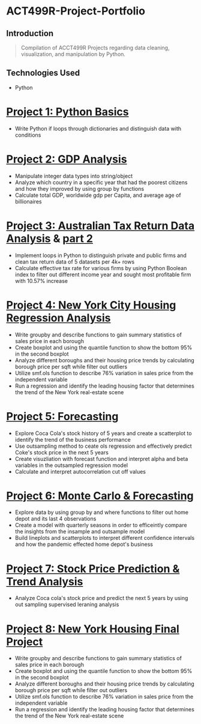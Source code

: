 # ACT499R-Project-Portfolio
## Introduction
> Compilation of ACCT499R Projects regarding data cleaning, visualization, and manipulation by Python.


## Technologies Used
>  
* Python


# [Project 1: Python Basics](https://github.com/dakyungsilvialee/ACT499R-Project-Portfolio/blob/master/Python%20Basics.py)
* Write Python if loops through dictionaries and distinguish data with conditions 


# [Project 2: GDP Analysis](https://github.com/dakyungsilvialee/ACT499R-Project-Portfolio/blob/master/GDP%20Analysis.py)
* Manipulate integer data types into string/object 
* Analyze which country in a specific year that had the poorest citizens and how they improved by using group by functions
* Calculate total GDP, worldwide gdp per Capita, and average age of billionaires 


# [Project 3: Australian Tax Return Data Analysis](https://github.com/dakyungsilvialee/ACT499R-Project-Portfolio/blob/master/analyzing_australian_tax_return_data_part_i__2022.py) & [part 2](https://github.com/dakyungsilvialee/ACT499R-Project-Portfolio/blob/master/analyzing_australian_tax_return_data_part_ii__2022.py)
* Implement loops in Python to distinguish private and public firms and clean tax return data of 5 datasets per 4k+ rows
* Calculate effective tax rate for various firms by using Python Boolean index to filter out different income year and sought
most profitable firm with 10.57% increase


# [Project 4: New York City Housing Regression Analysis](https://github.com/dakyungsilvialee/ACT499R-Project-Portfolio/blob/master/New%20York%20City%20Housing%20Regression%20Analysis.py)
* Write groupby and describe functions to gain summary statistics of sales price in each borough
* Create boxplot and using the quantile function to show the bottom 95% in the second boxplot
* Analyze different boroughs and their housing price trends by calculating borough price per sqft while filter out outliers
* Utilize smf.ols function to describe 76% variation in sales price from the independent variable
* Run a regression and identify the leading housing factor that determines the trend of the New York real-estate scene


# [Project 5: Forecasting](https://github.com/dakyungsilvialee/ACT499R-Project-Portfolio/blob/master/Forecasting%20Stock.py)
* Explore Coca Cola's stock history of 5 years and create a scatterplot to identify the trend of the business performance
* Use outsampling method to ceate ols regression and effectively predict Coke's stock price in the next 5 years
* Create visuzliation with forecast function and interpret alpha and beta variables in the outsampled regression model
* Calculate and interpret autocorrelation cut off values


# [Project 6: Monte Carlo & Forecasting](https://github.com/dakyungsilvialee/ACT499R-Project-Portfolio/blob/master/Monte%20Carlo%20%26%20Forecasting.py)
* Explore data by using group by and where functions to filter out home depot and its last 4 observations
* Create a model with quarterly seasons in order to efficeintly compare the insights from the insample and outsample model
* Build lineplots and scatterplots to interpret different confidence intervals and how the pandemic effected home depot's business 


# [Project 7: Stock Price Prediction & Trend Analysis](https://github.com/dakyungsilvialee/ACT499R-Project-Portfolio/blob/master/stock%20price%20prediction%20%26%20trend%20analysis.py)
* Analyze Coca cola's stock price and predict the next 5 years by using out sampling supervised leraning analysis 


# [Project 8: New York Housing Final Project](https://github.com/dakyungsilvialee/ACT499R-Project-Portfolio/blob/master/Analyzing%20impact%20of%20the%20Pandemic%20in%20NYC%20Residences%20Prices.py)
* Write groupby and describe functions to gain summary statistics of sales price in each borough
* Create boxplot and using the quantile function to show the bottom 95% in the second boxplot
* Analyze different boroughs and their housing price trends by calculating borough price per sqft while filter out outliers
* Utilize smf.ols function to describe 76% variation in sales price from the independent variable
* Run a regression and identify the leading housing factor that determines the trend of the New York real-estate scene
